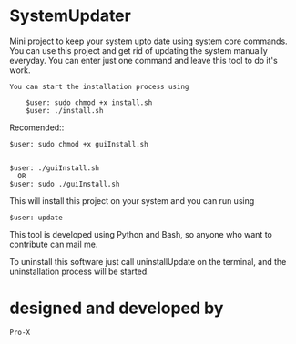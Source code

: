 # SystemUpdater

Mini project to keep your system upto date using system core commands.
You can use this project and get rid of updating the system manually everyday. You can enter just one command and leave this tool to do it's work.

    You can start the installation process using

        $user: sudo chmod +x install.sh
        $user: ./install.sh

Recomended::

  	$user: sudo chmod +x guiInstall.sh


  	$user: ./guiInstall.sh
      OR
    $user: sudo ./guiInstall.sh

This will install this project on your system and you can run using

    $user: update
    
This tool is developed using Python and Bash, so anyone who want to contribute can mail me.



To uninstall this software just call 
    uninstallUpdate
on the terminal, and the uninstallation process will be started.

# designed and developed by
    Pro-X
